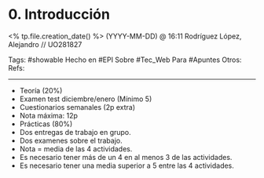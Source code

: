 # 0. Introducción
<% tp.file.creation_date() %> (YYYY-MM-DD) @ 16:11
Rodríguez López, Alejandro // UO281827

Tags:
	#showable
	Hecho en #EPI
	Sobre #Tec_Web
	Para #Apuntes
	Otros:
	Refs:
 
<hr>

- Teoría (20%)
- Examen test diciembre/enero (Mínimo 5)
- Cuestionarios semanales (2p extra)
- Nota máxima: 12p
- Prácticas (80%)
- Dos entregas de trabajo en grupo.
- Dos examenes sobre el trabajo.
- Nota = media de las 4 actividades.
- Es necesario tener más de un 4 en al menos 3 de las actividades.
- Es necesario tener una media superior a 5 entre las 4 actividades.